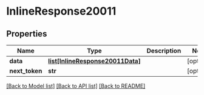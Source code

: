 # InlineResponse20011

## Properties
Name | Type | Description | Notes
------------ | ------------- | ------------- | -------------
**data** | [**list[InlineResponse20011Data]**](InlineResponse20011Data.md) |  | [optional] 
**next_token** | **str** |  | [optional] 

[[Back to Model list]](../README.md#documentation-for-models) [[Back to API list]](../README.md#documentation-for-api-endpoints) [[Back to README]](../README.md)

